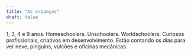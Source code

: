 ```yaml
---
title: "As crianças"
draft: false
---
```


1, 3, 4 e 9 anos. Homeschoolers. Unschoolers. Worldschoolers. Curiosos profissionais, criativos em desenvolvimento. Estão contando os dias para ver neve, pinguins, vulcões e oficinas mecânicas.
